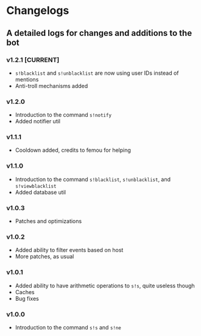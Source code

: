 # Changelogs
## A detailed logs for changes and additions to the bot

### v1.2.1 [CURRENT]
* `s!blacklist` and `s!unblacklist` are now using user IDs instead of mentions
* Anti-troll mechanisms added

### v1.2.0
* Introduction to the command `s!notify`
* Added notifier util

### v1.1.1
* Cooldown added, credits to femou for helping

### v1.1.0
* Introduction to the command `s!blacklist`, `s!unblacklist`, and `s!viewblacklist`
* Added database util

### v1.0.3
* Patches and optimizations

### v1.0.2
* Added ability to filter events based on host
* More patches, as usual

### v1.0.1
* Added ability to have arithmetic operations to `s!s`, quite useless though
* Caches
* Bug fixes
### v1.0.0
* Introduction to the command `s!s` and `s!ne`